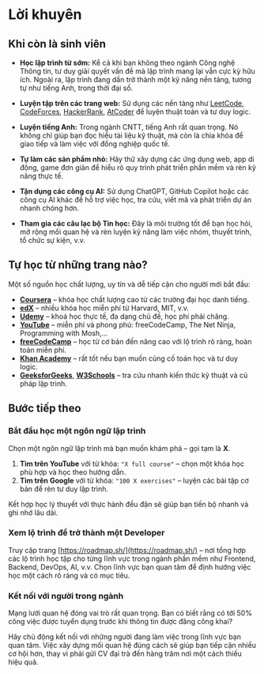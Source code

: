 # Lời khuyên

## Khi còn là sinh viên

- **Học lập trình từ sớm:**
  Kể cả khi bạn không theo ngành Công nghệ Thông tin, tư duy giải quyết vấn đề mà lập trình mang lại vẫn cực kỳ hữu ích. Ngoài ra, lập trình đang dần trở thành một kỹ năng nền tảng, tương tự như tiếng Anh, trong thời đại số.

- **Luyện tập trên các trang web:**
  Sử dụng các nền tảng như [LeetCode](https://leetcode.com), [CodeForces](https://codeforces.com), [HackerRank](https://www.hackerrank.com), [AtCoder](https://atcoder.jp) để luyện thuật toán và tư duy logic.

- **Luyện tiếng Anh:**
  Trong ngành CNTT, tiếng Anh rất quan trọng. Nó không chỉ giúp bạn đọc hiểu tài liệu kỹ thuật, mà còn là chìa khóa để giao tiếp và làm việc với đồng nghiệp quốc tế.

- **Tự làm các sản phẩm nhỏ:**
  Hãy thử xây dựng các ứng dụng web, app di động, game đơn giản để hiểu rõ quy trình phát triển phần mềm và rèn kỹ năng thực tế.

- **Tận dụng các công cụ AI:**
  Sử dụng ChatGPT, GitHub Copilot hoặc các công cụ AI khác để hỗ trợ việc học, tra cứu, viết mã và phát triển dự án nhanh chóng hơn.

- **Tham gia các câu lạc bộ Tin học:**
  Đây là môi trường tốt để bạn học hỏi, mở rộng mối quan hệ và rèn luyện kỹ năng làm việc nhóm, thuyết trình, tổ chức sự kiện, v.v.

## Tự học từ những trang nào?

Một số nguồn học chất lượng, uy tín và dễ tiếp cận cho người mới bắt đầu:

- [**Coursera**](https://coursera.org) – khóa học chất lượng cao từ các trường đại học danh tiếng.
- [**edX**](https://edx.org) – nhiều khóa học miễn phí từ Harvard, MIT, v.v.
- [**Udemy**](https://udemy.com) – khoá học thực tế, đa dạng chủ đề, học phí phải chăng.
- [**YouTube**](https://youtube.com) – miễn phí và phong phú: freeCodeCamp, The Net Ninja, Programming with Mosh,...
- [**freeCodeCamp**](https://www.freecodecamp.org) – học từ cơ bản đến nâng cao với lộ trình rõ ràng, hoàn toàn miễn phí.
- [**Khan Academy**](https://www.khanacademy.org) – rất tốt nếu bạn muốn củng cố toán học và tư duy logic.
- [**GeeksforGeeks**](https://www.geeksforgeeks.org), [**W3Schools**](https://www.w3schools.com) – tra cứu nhanh kiến thức kỹ thuật và cú pháp lập trình.

## Bước tiếp theo

### Bắt đầu học một ngôn ngữ lập trình

Chọn một ngôn ngữ lập trình mà bạn muốn khám phá – gọi tạm là **X**.

1. **Tìm trên YouTube** với từ khóa: `"X full course"` – chọn một khóa học phù hợp và học theo hướng dẫn.
2. **Tìm trên Google** với từ khóa: `"100 X exercises"` – luyện các bài tập cơ bản để rèn tư duy lập trình.

Kết hợp học lý thuyết với thực hành đều đặn sẽ giúp bạn tiến bộ nhanh và ghi nhớ lâu dài.

### Xem lộ trình để trở thành một Developer

Truy cập trang [https://roadmap.sh/](https://roadmap.sh/) – nơi tổng hợp các lộ trình học tập cho từng lĩnh vực trong ngành phần mềm như Frontend, Backend, DevOps, AI, v.v.
Chọn lĩnh vực bạn quan tâm để định hướng việc học một cách rõ ràng và có mục tiêu.

### Kết nối với người trong ngành

Mạng lưới quan hệ đóng vai trò rất quan trọng. Bạn có biết rằng có tới 50% công việc được tuyển dụng trước khi thông tin được đăng công khai?

Hãy chủ động kết nối với những người đang làm việc trong lĩnh vực bạn quan tâm. Việc xây dựng mối quan hệ đúng cách sẽ giúp bạn tiếp cận nhiều cơ hội hơn, thay vì phải gửi CV đại trà đến hàng trăm nơi một cách thiếu hiệu quả.
